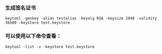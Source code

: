 
### 生成签名证书
```shell
keytool -genkey -alias testalias -keyalg RSA -keysize 2048 -validity 36500 -keystore test.keystore
```

### 可以使用以下命令查看：
```shell
keytool -list -v -keystore test.keystore 
```

